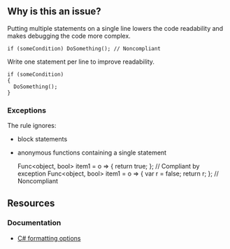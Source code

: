 ## Why is this an issue?

Putting multiple statements on a single line lowers the code readability and makes debugging the code more complex.

    if (someCondition) DoSomething(); // Noncompliant

Write one statement per line to improve readability.

    if (someCondition)
    {
      DoSomething();
    }

### Exceptions

The rule ignores:

-  block statements
-  anonymous functions containing a single statement

    Func<object, bool> item1 = o => { return true; }; // Compliant by exception
    Func<object, bool> item1 = o => { var r = false; return r; }; // Noncompliant

## Resources

### Documentation

-  [C# formatting options](https://learn.microsoft.com/en-us/dotnet/fundamentals/code-analysis/style-rules/csharp-formatting-options)